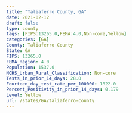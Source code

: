 ```yaml
---
title: "Taliaferro County, GA"
date: 2021-02-12
draft: false
type: county
tags: [FIPS:13265.0,FEMA:4.0,Non-core,Yellow]
categories: [GA]
County: Taliaferro County
State: GA
FIPS: 13265.0
FEMA_Region: 4.0
Population: 1537.0
NCHS_Urban_Rural_Classification: Non-core
Tests_in_prior_14_days: 28.0
Fourteen_day_test_rate_per_100000: 1822.0
Percent_Positivity_in_prior_14_days: 0.179
Level: Yellow
url: /states/GA/taliaferro-county
---
```



